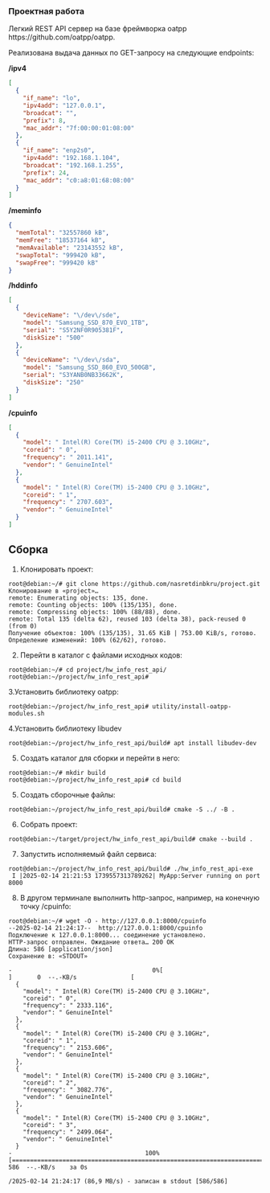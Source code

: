 ### Проектная работа
<p>Легкий REST API сервер на базе фреймворка oatpp https://github.com/oatpp/oatpp.
</p>
<p>
Реализована выдача данных по GET-запросу на следующие endpoints:
</p>

**/ipv4**
```json
[
  {
    "if_name": "lo",
    "ipv4add": "127.0.0.1",
    "broadcat": "",
    "prefix": 8,
    "mac_addr": "7f:00:00:01:08:00"
  },
  {
    "if_name": "enp2s0",
    "ipv4add": "192.168.1.104",
    "broadcat": "192.168.1.255",
    "prefix": 24,
    "mac_addr": "c0:a8:01:68:08:00"
  }
]
```

**/meminfo**
```json
{
  "memTotal": "32557860 kB",
  "memFree": "18537164 kB",
  "memAvailable": "23143552 kB",
  "swapTotal": "999420 kB",
  "swapFree": "999420 kB"
}
```

**/hddinfo**
```json
[
  {
    "deviceName": "\/dev\/sde",
    "model": "Samsung_SSD_870_EVO_1TB",
    "serial": "S5Y2NF0R905381F",
    "diskSize": "500"
  },
  {
    "deviceName": "\/dev\/sda",
    "model": "Samsung_SSD_860_EVO_500GB",
    "serial": "S3YANB0NB33662K",
    "diskSize": "250"
  }
]
```
**/cpuinfo**
```json
[
  {
    "model": " Intel(R) Core(TM) i5-2400 CPU @ 3.10GHz",
    "coreid": " 0",
    "frequency": " 2011.141",
    "vendor": " GenuineIntel"
  },
  {
    "model": " Intel(R) Core(TM) i5-2400 CPU @ 3.10GHz",
    "coreid": " 1",
    "frequency": " 2707.603",
    "vendor": " GenuineIntel"
  }
]
```
## Сборка 

1. Клонировать проект:
```
root@debian:~/# git clone https://github.com/nasretdinbkru/project.git
Клонирование в «project»…
remote: Enumerating objects: 135, done.
remote: Counting objects: 100% (135/135), done.
remote: Compressing objects: 100% (88/88), done.
remote: Total 135 (delta 62), reused 103 (delta 38), pack-reused 0 (from 0)
Получение объектов: 100% (135/135), 31.65 KiB | 753.00 KiB/s, готово.
Определение изменений: 100% (62/62), готово.
```
2. Перейти в каталог с файлами исходных кодов:
```
root@debian:~/# cd project/hw_info_rest_api/
root@debian:~/project/hw_info_rest_api#
```
3.Установить библиотеку oatpp:
```
root@debian:~/project/hw_info_rest_api# utility/install-oatpp-modules.sh 
```
4.Установить библиотеку libudev
```
root@debian:~/project/hw_info_rest_api/build# apt install libudev-dev
```
5. Создать каталог для сборки и перейти в него:
```
root@debian:~/# mkdir build
root@debian:~/project/hw_info_rest_api# cd build
```
5. Создать сборочные файлы:
```
root@debian:~/project/hw_info_rest_api/build# cmake -S ../ -B .
```
6. Собрать проект:
```
root@debian:~/target/project/hw_info_rest_api/build# cmake --build .
```
7. Запустить исполняемый файл сервиса:
```
root@debian:~/project/hw_info_rest_api/build# ./hw_info_rest_api-exe 
 I |2025-02-14 21:21:53 1739557313789262| MyApp:Server running on port 8000
```
8. В другом терминале выполнить http-запрос, например, на конечную точку /cpuinfo:
```
root@debian:~/# wget -O - http://127.0.0.1:8000/cpuinfo
--2025-02-14 21:24:17--  http://127.0.0.1:8000/cpuinfo
Подключение к 127.0.0.1:8000... соединение установлено.
HTTP-запрос отправлен. Ожидание ответа… 200 OK
Длина: 586 [application/json]
Сохранение в: «STDOUT»

-                                       0%[                                                                       ]       0  --.-KB/s               [
  {
    "model": " Intel(R) Core(TM) i5-2400 CPU @ 3.10GHz",
    "coreid": " 0",
    "frequency": " 2333.116",
    "vendor": " GenuineIntel"
  },
  {
    "model": " Intel(R) Core(TM) i5-2400 CPU @ 3.10GHz",
    "coreid": " 1",
    "frequency": " 2153.606",
    "vendor": " GenuineIntel"
  },
  {
    "model": " Intel(R) Core(TM) i5-2400 CPU @ 3.10GHz",
    "coreid": " 2",
    "frequency": " 3082.776",
    "vendor": " GenuineIntel"
  },
  {
    "model": " Intel(R) Core(TM) i5-2400 CPU @ 3.10GHz",
    "coreid": " 3",
    "frequency": " 2499.064",
    "vendor": " GenuineIntel"
  }
-                                     100%[======================================================================>]     586  --.-KB/s    за 0s      

/2025-02-14 21:24:17 (86,9 MB/s) - записан в stdout [586/586]

```

